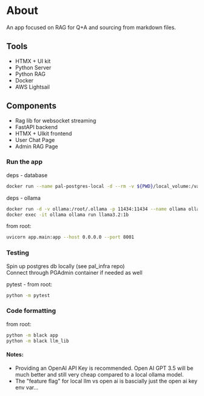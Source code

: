 # About

An app focused on RAG for Q+A and sourcing from markdown files.

## Tools
- HTMX + UI kit
- Python Server
- Python RAG
- Docker
- AWS Lightsail

## Components
- Rag lib for websocket streaming
- FastAPI backend
- HTMX + UIkit frontend
- User Chat Page
- Admin RAG Page

### Run the app
deps - database
```bash
docker run --name pal-postgres-local -d --rm -v ${PWD}/local_volume:/var/lib/postgresql/data --env-file=db.env -p 5432:5432 pal-postgres
```

deps - ollama
```bash
docker run -d -v ollama:/root/.ollama -p 11434:11434 --name ollama ollama/ollama
docker exec -it ollama ollama run llama3.2:1b
```

from root:
```bash
uvicorn app.main:app --host 0.0.0.0 --port 8001
```

### Testing
Spin up postgres db locally (see pal_infra repo)  
Connect through PGAdmin container if needed as well  

pytest - from root:
```bash
python -m pytest
```

### Code formatting
from root:
```bash
python -m black app
python -m black llm_lib
```


#### Notes:
- Providing an OpenAI API Key is recommended. Open AI GPT 3.5 will be much better and still very cheap compared to a local ollama model.
- The "feature flag" for local llm vs open ai is bascially just the open ai key env var...